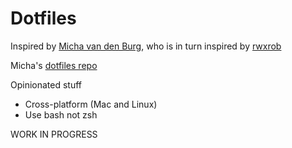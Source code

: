 # Dotfiles

Inspired by [Micha van den Burg](https://www.youtube.com/watch?v=iagjeLuxnMs), who is in turn inspired by [rwxrob](https://www.youtube.com/@rwxrob)

Micha's [dotfiles repo](https://github.com/mischavandenburg/dotfiles)


Opinionated stuff
+ Cross-platform (Mac and Linux)
+ Use bash not zsh

WORK IN PROGRESS
